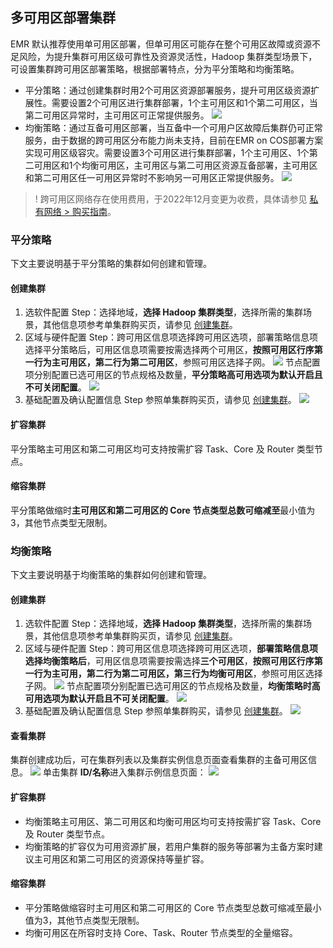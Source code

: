 ## 多可用区部署集群
EMR 默认推荐使用单可用区部署，但单可用区可能存在整个可用区故障或资源不足风险，为提升集群可用区级可靠性及资源灵活性，Hadoop 集群类型场景下，可设置集群跨可用区部署策略，根据部署特点，分为平分策略和均衡策略。
- 平分策略：通过创建集群时用2个可用区资源部署服务，提升可用区级资源扩展性。需要设置2个可用区进行集群部署，1个主可用区和1个第二可用区，当第二可用区异常时，主可用区可正常提供服务。
![](https://qcloudimg.tencent-cloud.cn/raw/27c70daf0516eb5cb74659842d960f83.png)
- 均衡策略：通过互备可用区部署，当互备中一个可用户区故障后集群仍可正常服务，由于数据的跨可用区分布能力尚未支持，目前在EMR on COS部署方案实现可用区级容灾。需要设置3个可用区进行集群部署，1个主可用区、1个第二可用区和1个均衡可用区，主可用区与第二可用区资源互备部署，主可用区和第二可用区任一可用区异常时不影响另一可用区正常提供服务。
![](https://qcloudimg.tencent-cloud.cn/raw/2d8115402ed852aa8f7497bb28edbad5.png)
>! 跨可用区网络存在使用费用，于2022年12月变更为收费，具体请参见 [私有网络 > 购买指南](https://cloud.tencent.com/document/product/215/20096)。

### 平分策略
下文主要说明基于平分策略的集群如何创建和管理。
#### 创建集群
1. 选软件配置 Step：选择地域，**选择 Hadoop 集群类型**，选择所需的集群场景，其他信息项参考单集群购买页，请参见 [创建集群](https://cloud.tencent.com/document/product/589/94169)。
2. 区域与硬件配置 Step：跨可用区信息项选择跨可用区选项，部署策略信息项选择平分策略后，可用区信息项需要按需选择两个可用区，**按照可用区行序第一行为主可用区，第二行为第二可用区**，参照可用区选择子网。
![](https://qcloudimg.tencent-cloud.cn/raw/51d36589059b5dda6af01b0763d8404e.png)
节点配置项分别配置已选可用区的节点规格及数量，**平分策略高可用选项为默认开启且不可关闭配置**。
![](https://qcloudimg.tencent-cloud.cn/raw/99145fe05d5a0563ea8f236e1b9960db.png)
3. 基础配置及确认配置信息 Step 参照单集群购买页，请参见 [创建集群](https://cloud.tencent.com/document/product/589/94169)。
![](https://qcloudimg.tencent-cloud.cn/raw/7ebf0caee60e39ab0aae6e1f575e6370.png)

#### 扩容集群
平分策略主可用区和第二可用区均可支持按需扩容 Task、Core 及 Router 类型节点。
#### 缩容集群
平分策略做缩时**主可用区和第二可用区的 Core 节点类型总数可缩减至**最小值为3，其他节点类型无限制。


### 均衡策略
下文主要说明基于均衡策略的集群如何创建和管理。
#### 创建集群
1. 选软件配置 Step：选择地域，**选择 Hadoop 集群类型**，选择所需的集群场景，其他信息项参考单集群购买页，请参见 [创建集群](https://cloud.tencent.com/document/product/589/94169)。
2. 区域与硬件配置 Step：跨可用区信息项选择跨可用区选项，**部署策略信息项选择均衡策略后**，可用区信息项需要按需选择**三个可用区**，**按照可用区行序第一行为主可用，第二行为第二可用区，第三行为均衡可用区**，参照可用区选择子网。
![](https://qcloudimg.tencent-cloud.cn/raw/4f46c55a14731aa5d72e656ddc38f5cc.png)
节点配置项分别配置已选可用区的节点规格及数量，**均衡策略时高可用选项为默认开启且不可关闭配置**。
![](https://qcloudimg.tencent-cloud.cn/raw/30fd39998cec3dbd55e78db0aeee0a4c.png)
3. 基础配置及确认配置信息 Step 参照单集群购买，请参见 [创建集群](https://cloud.tencent.com/document/product/589/94169)。
![](https://qcloudimg.tencent-cloud.cn/raw/7eb291739856d4832da54ef9be24f09b.png)

#### 查看集群
集群创建成功后，可在集群列表以及集群实例信息页面查看集群的主备可用区信息。
![](https://qcloudimg.tencent-cloud.cn/raw/b177e3bb0408df0eea6f5ce965bf3670.png)
单击集群 **ID/名称**进入集群示例信息页面：
![](https://qcloudimg.tencent-cloud.cn/raw/cdbeab77df3ece6f9e2f0dbd477db28c.png)

#### 扩容集群
- 均衡策略主可用区、第二可用区和均衡可用区均可支持按需扩容 Task、Core 及 Router 类型节点。
- 均衡策略的扩容仅为可用资源扩展，若用户集群的服务等部署为主备方案时建议主可用区和第二可用区的资源保持等量扩容。 

#### 缩容集群
- 平分策略做缩容时主可用区和第二可用区的 Core 节点类型总数可缩减至最小值为3，其他节点类型无限制。
- 均衡可用区在所容时支持 Core、Task、Router 节点类型的全量缩容。
